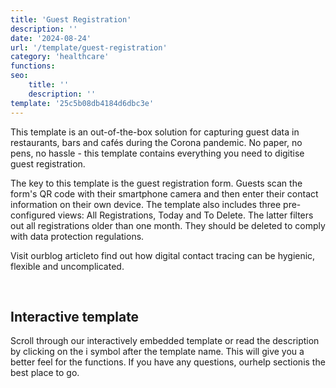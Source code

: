 ```yaml
---
title: 'Guest Registration'
description: ''
date: '2024-08-24'
url: '/template/guest-registration'
category: 'healthcare'
functions:
seo:
    title: ''
    description: ''
template: '25c5b08db4184d6dbc3e'
---
```


This template is an out-of-the-box solution for capturing guest data in restaurants, bars and cafés during the Corona pandemic. No paper, no pens, no hassle - this template contains everything you need to digitise guest registration.

The key to this template is the guest registration form. Guests scan the form's QR code with their smartphone camera and then enter their contact information on their own device. The template also includes three pre-configured views: All Registrations, Today and To Delete. The latter filters out all registrations older than one month. They should be deleted to comply with data protection regulations.

Visit ourblog articleto find out how digital contact tracing can be hygienic, flexible and uncomplicated.

​

## Interactive template

Scroll through our interactively embedded template or read the description by clicking on the i symbol after the template name. This will give you a better feel for the functions. If you have any questions, ourhelp sectionis the best place to go.
